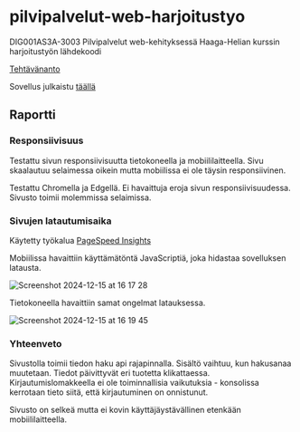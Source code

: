 # pilvipalvelut-web-harjoitustyo
DIG001AS3A-3003 Pilvipalvelut web-kehityksessä Haaga-Helian kurssin harjoitustyön lähdekoodi

[Tehtävänanto](https://github.com/Pilvipalvelut/web-kehityksessa/blob/main/harjoitustyo.md)

Sovellus julkaistu [täällä](https://janteh.github.io/pilvipalvelut-webkehitys/harjoitustyo/index.html)

## Raportti

### Responsiivisuus

Testattu sivun responsiivisuutta tietokoneella ja mobiililaitteella. Sivu skaalautuu selaimessa oikein mutta mobiilissa ei ole täysin responsiivinen.

Testattu Chromella ja Edgellä. Ei havaittuja eroja sivun responsiivisuudessa. Sivusto toimii molemmissa selaimissa.

### Sivujen latautumisaika

Käytetty työkalua [PageSpeed Insights](https://pagespeed.web.dev/analysis/https-harjoitustyo-vercel-app/zpnd7dtp3q?form_factor=desktop)

Mobiilissa havaittiin käyttämätöntä JavaScriptiä, joka hidastaa sovelluksen latausta.

![Screenshot 2024-12-15 at 16 17 28](https://github.com/user-attachments/assets/905f4d7e-40b4-441e-8911-c2c582ebe278)

Tietokoneella havaittiin samat ongelmat latauksessa.

![Screenshot 2024-12-15 at 16 19 45](https://github.com/user-attachments/assets/b41ec9d1-9519-41fa-8843-a281e016e9d7)

### Yhteenveto

Sivustolla toimii tiedon haku api rajapinnalla. Sisältö vaihtuu, kun hakusanaa muutetaan. Tiedot päivittyvät eri tuotetta klikattaessa. Kirjautumislomakkeella ei ole toiminnallisia vaikutuksia - konsolissa kerrotaan tieto siitä, että kirjautuminen on onnistunut. 

Sivusto on selkeä mutta ei kovin käyttäjäystävällinen etenkään mobiililaitteella.
